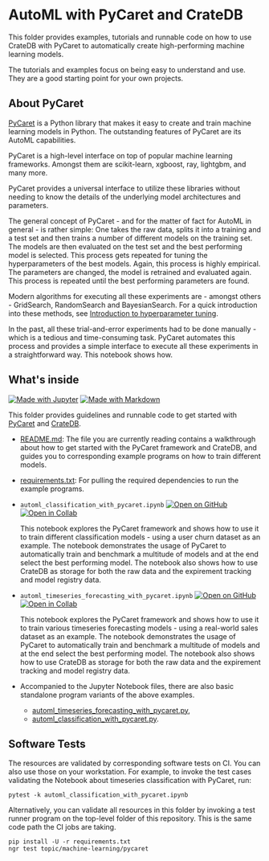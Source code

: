# AutoML with PyCaret and CrateDB

This folder provides examples, tutorials and runnable code on how to use CrateDB
with PyCaret to automatically create high-performing machine learning models.

The tutorials and examples focus on being easy to understand and use. They
are a good starting point for your own projects.

## About PyCaret

[PyCaret] is a Python library that makes it easy to create and train machine
learning models in Python. The outstanding features of PyCaret are its AutoML
capabilities.

PyCaret is a high-level interface on top of popular machine learning frameworks.
Amongst them are scikit-learn, xgboost, ray, lightgbm, and many more.

PyCaret provides a universal interface to utilize these libraries without
needing to know the details of the underlying model architectures and
parameters.

The general concept of PyCaret - and for the matter of fact for AutoML in
general - is rather simple: One takes the raw data, splits it into a training
and a test set and then trains a number of different models on the training
set. The models are then evaluated on the test set and the best performing
model is selected. This process gets repeated for tuning the hyperparameters
of the best models. Again, this process is highly empirical. The parameters are
changed, the model is retrained and evaluated again. This process is repeated
until the best performing parameters are found.

Modern algorithms for executing all these experiments are - amongst others -
GridSearch, RandomSearch and BayesianSearch. For a quick introduction into
these methods, see [Introduction to hyperparameter tuning].

In the past, all these trial-and-error experiments had to be done manually -
which is a tedious and time-consuming task. PyCaret automates this process
and provides a simple interface to execute all these experiments in a
straightforward way. This notebook shows how.


## What's inside

[![Made with Jupyter](https://img.shields.io/badge/Made%20with-Jupyter-orange?logo=Jupyter)](https://jupyter.org/try) [![Made with Markdown](https://img.shields.io/badge/Made%20with-Markdown-1f425f.svg?logo=Markdown)](https://commonmark.org)

This folder provides guidelines and runnable code to get started with [PyCaret]
and [CrateDB].

- [README.md](README.md): The file you are currently reading contains a
  walkthrough about how to get started with the PyCaret framework and CrateDB,
  and guides you to corresponding example programs on how to train different
  models.

- [requirements.txt](requirements.txt): For pulling the required dependencies to
  run the example programs.

- `automl_classification_with_pycaret.ipynb` [![Open on GitHub](https://img.shields.io/badge/Open%20on-GitHub-lightgray?logo=GitHub)](automl_classification_with_pycaret.ipynb) [![Open in Collab](https://colab.research.google.com/assets/colab-badge.svg)](https://colab.research.google.com/github/crate/cratedb-examples/blob/main/topic/machine-learning/pycaret/automl_classification_with_pycaret.ipynb)

  This notebook explores the PyCaret framework and shows how to use it to
  train different classification models - using a user churn dataset as an
  example. The notebook demonstrates the usage of PyCaret to automatically train
  and benchmark a multitude of models and at the end select the best performing
  model. The notebook also shows how to use CrateDB as storage for both the raw
  data and the expirement tracking and model registry data.

- `automl_timeseries_forecasting_with_pycaret.ipynb` [![Open on GitHub](https://img.shields.io/badge/Open%20on-GitHub-lightgray?logo=GitHub)](automl_timeseries_forecasting_with_pycaret.ipynb) [![Open in Collab](https://colab.research.google.com/assets/colab-badge.svg)](https://colab.research.google.com/github/crate/cratedb-examples/blob/main/topic/machine-learning/pycaret/automl_timeseries_forecasting_with_pycaret.ipynb)

  This notebook explores the PyCaret framework and shows how to use it to
  train various timeseries forecasting models - using a real-world sales dataset
  as an example. The notebook demonstrates the usage of PyCaret to automatically
  train and benchmark a multitude of models and at the end select the best
  performing model. The notebook also shows how to use CrateDB as storage for
  both the raw data and the expirement tracking and model registry data.

- Accompanied to the Jupyter Notebook files, there are also basic standalone
  program variants of the above examples.
  - [automl_timeseries_forecasting_with_pycaret.py](automl_timeseries_forecasting_with_pycaret.py),
  - [automl_classification_with_pycaret.py](automl_classification_with_pycaret.py).


## Software Tests

The resources are validated by corresponding software tests on CI. You can
also use those on your workstation. For example, to invoke the test cases
validating the Notebook about timeseries classification with PyCaret, run:

```shell
pytest -k automl_classification_with_pycaret.ipynb
```

Alternatively, you can validate all resources in this folder by invoking a
test runner program on the top-level folder of this repository. This is the
same code path the CI jobs are taking.
```shell
pip install -U -r requirements.txt
ngr test topic/machine-learning/pycaret
```


[CrateDB]: https://github.com/crate/crate
[Introduction to hyperparameter tuning]: https://medium.com/analytics-vidhya/comparison-of-hyperparameter-tuning-algorithms-grid-search-random-search-bayesian-optimization-5326aaef1bd1
[PyCaret]: https://github.com/pycaret/pycaret
